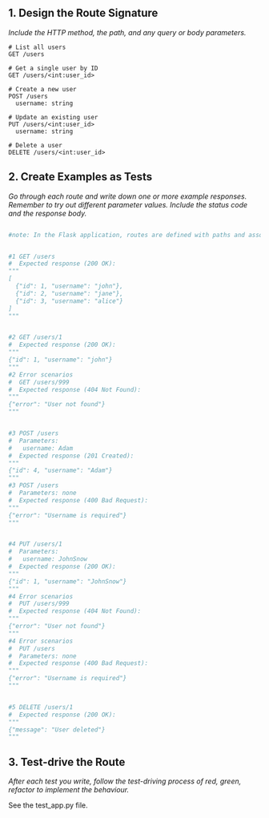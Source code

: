 
## 1. Design the Route Signature

_Include the HTTP method, the path, and any query or body parameters._

```
# List all users
GET /users

# Get a single user by ID
GET /users/<int:user_id>

# Create a new user
POST /users
  username: string

# Update an existing user
PUT /users/<int:user_id>
  username: string

# Delete a user
DELETE /users/<int:user_id>

```

## 2. Create Examples as Tests

_Go through each route and write down one or more example responses._
_Remember to try out different parameter values._
_Include the status code and the response body._

```python

#note: In the Flask application, routes are defined with paths and associated with view functions. The view function names (get_user, create_user, etc.) are used within the Flask application to map URLs to Python functions. However, when documenting or testing these routes, we refer to them by their HTTP method and path, not by the function names. See bellow


#1 GET /users
#  Expected response (200 OK):
"""
[
  {"id": 1, "username": "john"},
  {"id": 2, "username": "jane"},
  {"id": 3, "username": "alice"}
]
"""


#2 GET /users/1
#  Expected response (200 OK):
"""
{"id": 1, "username": "john"}
"""
#2 Error scenarios
#  GET /users/999
#  Expected response (404 Not Found):
"""
{"error": "User not found"}
"""


#3 POST /users
#  Parameters:
#   username: Adam
#  Expected response (201 Created):
"""
{"id": 4, "username": "Adam"}
"""
#3 POST /users
#  Parameters: none
#  Expected response (400 Bad Request):
"""
{"error": "Username is required"}
"""


#4 PUT /users/1
#  Parameters:
#   username: JohnSnow
#  Expected response (200 OK):
"""
{"id": 1, "username": "JohnSnow"}
"""
#4 Error scenarios
#  PUT /users/999
#  Expected response (404 Not Found):
"""
{"error": "User not found"}
"""
#4 Error scenarios
#  PUT /users
#  Parameters: none
#  Expected response (400 Bad Request):
"""
{"error": "Username is required"}
"""


#5 DELETE /users/1
#  Expected response (200 OK):
"""
{"message": "User deleted"}
"""
```

## 3. Test-drive the Route

_After each test you write, follow the test-driving process of red, green, refactor to implement the behaviour._

See the test_app.py file.
```

